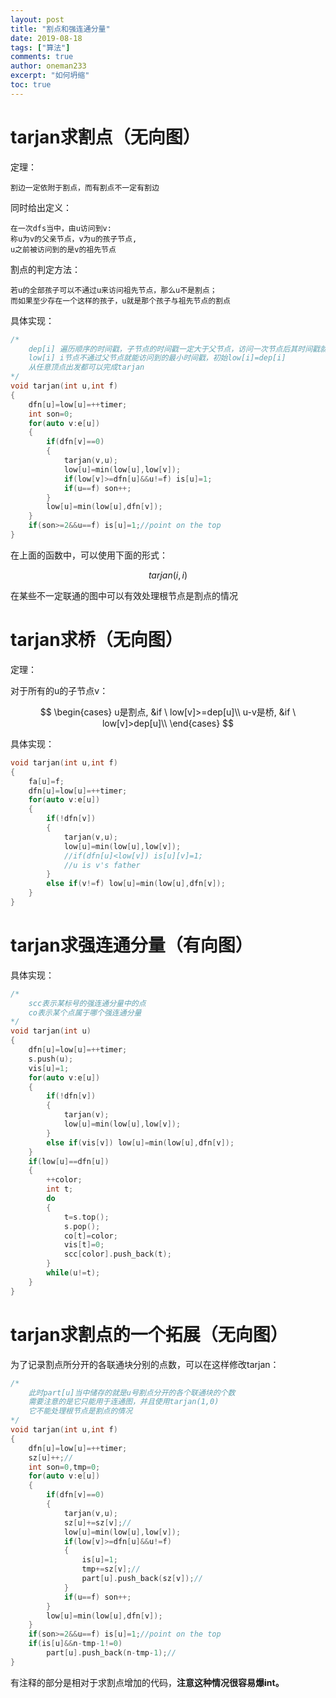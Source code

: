 ```yaml
---
layout: post
title: "割点和强连通分量"
date: 2019-08-18
tags: ["算法"]
comments: true
author: oneman233
excerpt: "如何坍缩"
toc: true
---
```


# tarjan求割点（无向图）

定理：

	割边一定依附于割点，而有割点不一定有割边

同时给出定义：


	在一次dfs当中，由u访问到v:
	称u为v的父亲节点，v为u的孩子节点,
	u之前被访问到的是v的祖先节点


割点的判定方法：


	若u的全部孩子可以不通过u来访问祖先节点，那么u不是割点；
	而如果至少存在一个这样的孩子，u就是那个孩子与祖先节点的割点


具体实现：

```c++
/*
    dep[i] 遍历顺序的时间戳，子节点的时间戳一定大于父节点，访问一次节点后其时间戳就被确定了
    low[i] i节点不通过父节点就能访问到的最小时间戳，初始low[i]=dep[i]
    从任意顶点出发都可以完成tarjan
*/
void tarjan(int u,int f)
{
	dfn[u]=low[u]=++timer;
	int son=0;
	for(auto v:e[u])
	{
		if(dfn[v]==0)
		{
			tarjan(v,u);
			low[u]=min(low[u],low[v]);
			if(low[v]>=dfn[u]&&u!=f) is[u]=1;
			if(u==f) son++;
		}
		low[u]=min(low[u],dfn[v]);
	}
	if(son>=2&&u==f) is[u]=1;//point on the top
}
```

在上面的函数中，可以使用下面的形式：

$$tarjan(i,i)$$

在某些不一定联通的图中可以有效处理根节点是割点的情况

# tarjan求桥（无向图）

定理：

对于所有的u的子节点v：

$$
\begin{cases}
	u是割点, &if \  low[v]>=dep[u]\\
	u-v是桥, &if \  low[v]>dep[u]\\
\end{cases}
$$

具体实现：

```c++
void tarjan(int u,int f)
{
	fa[u]=f;
	dfn[u]=low[u]=++timer;
	for(auto v:e[u])
	{
		if(!dfn[v])
		{
			tarjan(v,u);
			low[u]=min(low[u],low[v]);
			//if(dfn[u]<low[v]) is[u][v]=1;
			//u is v's father
		}
		else if(v!=f) low[u]=min(low[u],dfn[v]);
	}
}
```

# tarjan求强连通分量（有向图）

具体实现：

```c++
/*
    scc表示某标号的强连通分量中的点
    co表示某个点属于哪个强连通分量
*/
void tarjan(int u)
{
	dfn[u]=low[u]=++timer;
	s.push(u);
	vis[u]=1;
	for(auto v:e[u])
	{
		if(!dfn[v])
		{
			tarjan(v);
			low[u]=min(low[u],low[v]);
		}
		else if(vis[v]) low[u]=min(low[u],dfn[v]);
	}
	if(low[u]==dfn[u])
	{
		++color;
		int t;
		do
		{
			t=s.top();
			s.pop();
			co[t]=color;
			vis[t]=0;
			scc[color].push_back(t);
		}
		while(u!=t);
	}
}
```

# tarjan求割点的一个拓展（无向图）

为了记录割点所分开的各联通块分别的点数，可以在这样修改tarjan：

```c++
/*
    此时part[u]当中储存的就是u号割点分开的各个联通块的个数
    需要注意的是它只能用于连通图，并且使用tarjan(1,0)
    它不能处理根节点是割点的情况
*/
void tarjan(int u,int f)
{
	dfn[u]=low[u]=++timer;
	sz[u]++;//
	int son=0,tmp=0;
	for(auto v:e[u])
	{
		if(dfn[v]==0)
		{
			tarjan(v,u);
			sz[u]+=sz[v];//
			low[u]=min(low[u],low[v]);
			if(low[v]>=dfn[u]&&u!=f)
			{
				is[u]=1;
				tmp+=sz[v];//
				part[u].push_back(sz[v]);//
			}
			if(u==f) son++;
		}
		low[u]=min(low[u],dfn[v]);
	}
	if(son>=2&&u==f) is[u]=1;//point on the top
	if(is[u]&&n-tmp-1!=0)
		part[u].push_back(n-tmp-1);//
}
```

有注释的部分是相对于求割点增加的代码，**注意这种情况很容易爆int。**